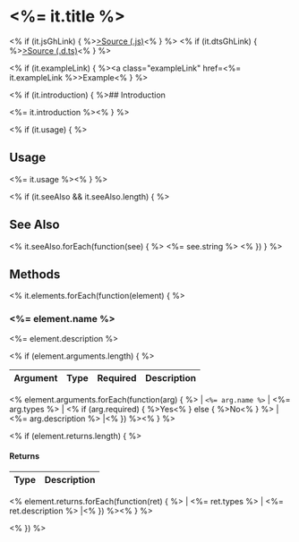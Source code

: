 # <%= it.title %>

<div class="links">
<% if (it.jsGhLink) { %><a class="ghLink" href=<%= it.jsGhLink %>><span class="icon"></span>Source (.js)</a><% } %>
<% if (it.dtsGhLink) { %><a class="ghLink" href=<%= it.dtsGhLink %>><span class="icon"></span>Source (.d.ts)</a><% } %>

<% if (it.exampleLink) { %><a class="exampleLink" href=<%= it.exampleLink %>>Example</a><% } %>
</div>

<% if (it.introduction)  { %>## Introduction

<%= it.introduction %><% } %>

<% if (it.usage)  { %>
## Usage

<%= it.usage %><% } %>

<% if (it.seeAlso && it.seeAlso.length)  { %>
## See Also
<% it.seeAlso.forEach(function(see) { %>
<%= see.string %>
<% }) } %>

## Methods

<% it.elements.forEach(function(element) { %>
### <%= element.name %>

<%= element.description %>

<% if (element.arguments.length) { %>

| Argument | Type | Required | Description |
| ------------- | ------------- | ----- | ---------------- |
<% element.arguments.forEach(function(arg) { %>
| `<%= arg.name %>` | <%= arg.types %> | <% if (arg.required) { %>Yes<% } else { %>No<% } %> | <%= arg.description %> |<% }) %><% } %>

<% if (element.returns.length) { %>
#### Returns

| Type | Description |
| ----- | ------------- |
<% element.returns.forEach(function(ret) { %>
| <%= ret.types %> | <%= ret.description %> |<% }) %><% } %>

<% }) %>
